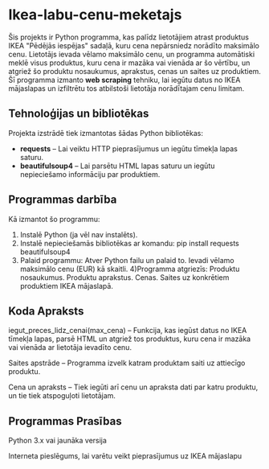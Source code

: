 # Ikea-labu-cenu-meketajs

Šis projekts ir Python programma, kas palīdz lietotājiem atrast produktus IKEA "Pēdējās iespējas" sadaļā, kuru cena nepārsniedz norādīto maksimālo cenu. Lietotājs ievada vēlamo maksimālo cenu, un programma automātiski meklē visus produktus, kuru cena ir mazāka vai vienāda ar šo vērtību, un atgriež šo produktu nosaukumus, aprakstus, cenas un saites uz produktiem.
Šī programma izmanto **web scraping** tehniku, lai iegūtu datus no IKEA mājaslapas un izfiltrētu tos atbilstoši lietotāja norādītajam cenu limitam.

## Tehnoloģijas un bibliotēkas

Projekta izstrādē tiek izmantotas šādas Python bibliotēkas:

- **requests** – Lai veiktu HTTP pieprasījumus un iegūtu tīmekļa lapas saturu.
- **beautifulsoup4** – Lai parsētu HTML lapas saturu un iegūtu nepieciešamo informāciju par produktiem.

## Programmas darbība

Kā izmantot šo programmu:
1) Instalē Python (ja vēl nav instalēts).
2) Instalē nepieciešamās bibliotēkas ar komandu:
   pip install requests beautifulsoup4
3) Palaid programmu:
Atver Python failu un palaid to.
Ievadi vēlamo maksimālo cenu (EUR) kā skaitli.
4)Programma atgriezīs:
Produktu nosaukumus.
Produktu aprakstus.
Cenas.
Saites uz konkrētiem produktiem IKEA mājaslapā.

## Koda Apraksts
iegut_preces_lidz_cenai(max_cena) – Funkcija, kas iegūst datus no IKEA tīmekļa lapas, parsē HTML un atgriež tos produktus, kuru cena ir mazāka vai vienāda ar lietotāja ievadīto cenu.

Saites apstrāde – Programma izvelk katram produktam saiti uz attiecīgo produktu.

Cena un apraksts – Tiek iegūti arī cenu un apraksta dati par katru produktu, un tie tiek atspoguļoti lietotājam.

## Programmas Prasības
Python 3.x vai jaunāka versija

Interneta pieslēgums, lai varētu veikt pieprasījumus uz IKEA mājaslapu
